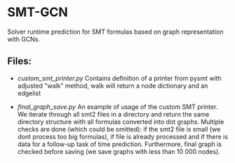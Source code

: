 # SMT-GCN
Solver runtime prediction for SMT formulas based on graph representation with GCNs.

## Files:

* _custom_smt_printer.py_ Contains definition of a printer from pysmt with adjusted "walk" method, walk will return a node dictionary and an edgelist

* _final_graph_save.py_ An example of usage of the custom SMT printer. We iterate through all smt2 files in a directory and return the same directory structure with all formulas converted into dot graphs. Multiple checks are done (which could be omitted): if the smt2 file is small (we dont process too big formulas), if file is already processed and if there is data for a follow-up task of time prediction. Furthermore, final graph is checked before saving (we save graphs with less than 10 000 nodes).

